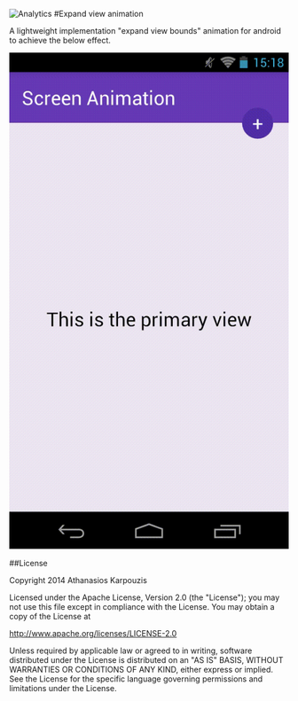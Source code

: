 ![Analytics](https://ga-beacon.appspot.com/UA-63373429-3/expand-view-bounds/readme)
#Expand view animation

A lightweight implementation "expand view bounds" animation for android to achieve the below effect.

![screencast](./screencast.gif)



##License

Copyright 2014 Athanasios Karpouzis

Licensed under the Apache License, Version 2.0 (the "License");
you may not use this file except in compliance with the License.
You may obtain a copy of the License at

http://www.apache.org/licenses/LICENSE-2.0

Unless required by applicable law or agreed to in writing, software
distributed under the License is distributed on an "AS IS" BASIS,
WITHOUT WARRANTIES OR CONDITIONS OF ANY KIND, either express or implied.
See the License for the specific language governing permissions and
limitations under the License.
